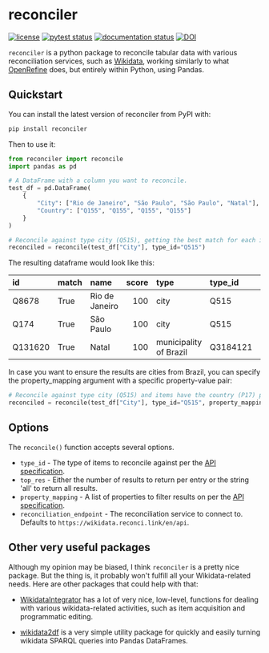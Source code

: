 # reconciler

<!-- badges: start -->
[![license](https://img.shields.io/badge/license-BSD%202--Clause-green)](https://github.com/jvfe/reconciler/blob/master/LICENSE)
[![pytest status](https://github.com/jvfe/reconciler/workflows/pytest/badge.svg)](https://github.com/jvfe/reconciler/actions)
[![documentation status](https://github.com/jvfe/reconciler/workflows/docs/badge.svg)](https://jvfe.github.io/reconciler/)
[![DOI](https://zenodo.org/badge/DOI/10.5281/zenodo.4088488.svg)](https://doi.org/10.5281/zenodo.4088488)
<!-- badges: end -->

`reconciler` is a python package to reconcile tabular data with various reconciliation services, such as 
[Wikidata](https://www.wikidata.org/wiki/Wikidata:Main_Page), working similarly to what [OpenRefine](https://openrefine.org/) 
does, but entirely within Python, using Pandas.

## Quickstart

You can install the latest version of reconciler from PyPI with:

``` bash
pip install reconciler
```

Then to use it:

```python
from reconciler import reconcile
import pandas as pd

# A DataFrame with a column you want to reconcile.
test_df = pd.DataFrame(
    {
        "City": ["Rio de Janeiro", "São Paulo", "São Paulo", "Natal"],
        "Country": ["Q155", "Q155", "Q155", "Q155"]
    }
)

# Reconcile against type city (Q515), getting the best match for each item.
reconciled = reconcile(test_df["City"], type_id="Q515")
```

The resulting dataframe would look like this:

| id      | match   | name           |   score | type                   | type_id   | input_value    |
|:--------|:--------|:---------------|--------:|:-----------------------|:-----------|:---------------|
| Q8678   | True    | Rio de Janeiro |     100 | city                   | Q515       | Rio de Janeiro |
| Q174    | True    | São Paulo      |     100 | city                   | Q515       | São Paulo      |
| Q131620 | True    | Natal          |     100 | municipality of Brazil | Q3184121   | Natal          |

In case you want to ensure the results are cities from Brazil, you can specify the property_mapping argument with
a specific property-value pair:

```python
# Reconcile against type city (Q515) and items have the country (P17) property equals to Brazil (Q155)
reconciled = reconcile(test_df["City"], type_id="Q515", property_mapping={"P17": test_df["Country"]})
```

## Options
The `reconcile()` function accepts several options.

* `type_id` - The type of items to reconcile against per the [API specification](https://reconciliation-api.github.io/specs/latest/#structure-of-a-reconciliation-query).
* `top_res` - Either the number of results to return per entry or the string 'all' to return all results.
* `property_mapping` - A list of properties to filter results on per the [API specification](https://reconciliation-api.github.io/specs/latest/#structure-of-a-reconciliation-query).
* `reconciliation_endpoint` - The reconciliation service to connect to.  Defaults to `https://wikidata.reconci.link/en/api`.

## Other very useful packages

Although my opinion may be biased, I think `reconciler` is a pretty nice package.
But the thing is, it probably won't fulfill all your Wikidata-related needs.
Here are other packages that could help with that:

* [WikidataIntegrator](https://github.com/SuLab/WikidataIntegrator) has a lot of very nice, low-level, functions 
    for dealing with various wikidata-related activities, such as item acquisition and programmatic editing.

* [wikidata2df](https://github.com/jvfe/wikidata2df) is a very simple utility package for quickly and easily
    turning wikidata SPARQL queries into Pandas DataFrames.
